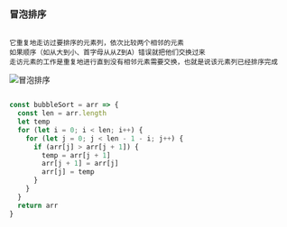 ### 冒泡排序

```

它重复地走访过要排序的元素列，依次比较两个相邻的元素 
如果顺序（如从大到小、首字母从从Z到A）错误就把他们交换过来  
走访元素的工作是重复地进行直到没有相邻元素需要交换，也就是说该元素列已经排序完成

```

![冒泡排序](https://github.com/wangcongyi/learning-algorithm/blob/master/images/bubbleSort.gif)

```js

const bubbleSort = arr => {
  const len = arr.length
  let temp
  for (let i = 0; i < len; i++) {
    for (let j = 0; j < len - 1 - i; j++) {
      if (arr[j] > arr[j + 1]) {
        temp = arr[j + 1]
        arr[j + 1] = arr[j]
        arr[j] = temp
      }
    }
  }
  return arr
}

```
